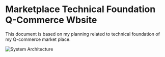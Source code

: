 # Marketplace Technical Foundation Q-Commerce Wbsite
 This document is based on my planning related to technical foundation of my Q-commerce market place.

![System Architecture](https://excalidraw.com/#json=icsLmpjJYZ4rXP2GeB6mb,9NE1OOokDMkQf5RrAk3iIg)
